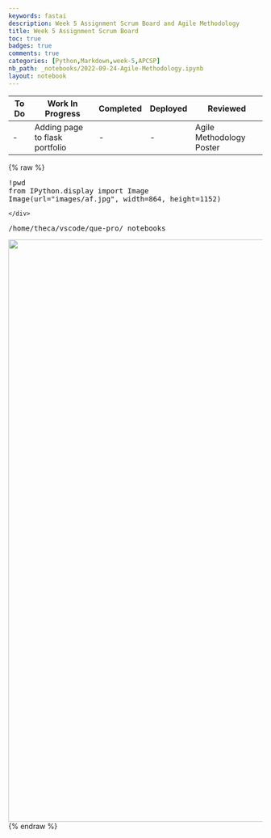 ```yaml
---
keywords: fastai
description: Week 5 Assignment Scrum Board and Agile Methodology
title: Week 5 Assignment Scrum Board
toc: true 
badges: true
comments: true
categories: [Python,Markdown,week-5,APCSP]
nb_path: _notebooks/2022-09-24-Agile-Methodology.ipynb
layout: notebook
---
```


<!--
#################################################
### THIS FILE WAS AUTOGENERATED! DO NOT EDIT! ###
#################################################
# file to edit: _notebooks/2022-09-24-Agile-Methodology.ipynb
-->

<div class="container" id="notebook-container">
        
<div class="cell border-box-sizing text_cell rendered"><div class="inner_cell">
<div class="text_cell_render border-box-sizing rendered_html">
<table>
<thead><tr>
<th>To Do</th>
<th>Work In Progress</th>
<th>Completed</th>
<th>Deployed</th>
<th>Reviewed</th>
</tr>
</thead>
<tbody>
<tr>
<td>-</td>
<td>Adding page to flask portfolio</td>
<td>-</td>
<td>-</td>
<td>Agile Methodology Poster</td>
</tr>
</tbody>
</table>

</div>
</div>
</div>
    {% raw %}
    
<div class="cell border-box-sizing code_cell rendered">
<div class="input">

<div class="inner_cell">
    <div class="input_area">
<div class=" highlight hl-ipython3"><pre><span></span><span class="o">!</span>pwd
<span class="kn">from</span> <span class="nn">IPython.display</span> <span class="kn">import</span> <span class="n">Image</span>
<span class="n">Image</span><span class="p">(</span><span class="n">url</span><span class="o">=</span><span class="s2">&quot;images/af.jpg&quot;</span><span class="p">,</span> <span class="n">width</span><span class="o">=</span><span class="mi">864</span><span class="p">,</span> <span class="n">height</span><span class="o">=</span><span class="mi">1152</span><span class="p">)</span>
</pre></div>

    </div>
</div>
</div>

<div class="output_wrapper">
<div class="output">

<div class="output_area">

<div class="output_subarea output_stream output_stdout output_text">
<pre>/home/theca/vscode/que-pro/_notebooks
</pre>
</div>
</div>

<div class="output_area">


<div class="output_html rendered_html output_subarea output_execute_result">
<img src="images/af.jpg" width="864" height="1152"/>
</div>

</div>

</div>
</div>

</div>
    {% endraw %}

</div>
 

